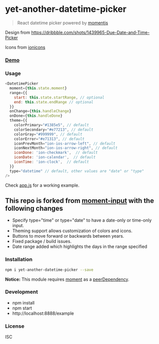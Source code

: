 # yet-another-datetime-picker
> React datetime picker powered by [momentjs](http://momentjs.com)

Design from https://dribbble.com/shots/1439965-Due-Date-and-Time-Picker

Icons from [ionicons](http://ionicons.com/)

### [Demo](http://noahsug.github.io/input-moment)

### Usage
``` javascript
<DatetimePicker
  moment={this.state.moment}
  range={{
    start: this.state.startRange, // optional
    end: this.state.endRange // optional
  }}
  onChange={this.handleChange}
  onDone={this.handleDone}
  theme={{
    colorPrimary="#1385e5", // default
    colorSecondary="#e77213", // default
    colorGray="#999999", // default
    colorError="#e71313", // default
    iconPrevMonth="ion-ios-arrow-left", // default
    iconNextMonth="ion-ios-arrow-right", // default
    iconDone: 'ion-checkmark',  // default
    iconDate: 'ion-calendar',  // default
    iconTime: 'ion-clock',  // default
  }}
  type="datetime" // default, other values are "date" or "type"
/>
```
Check [app.js](https://github.com/noahsug/input-moment/blob/master/example/app.js) for a working example.

## This repo is forked from [moment-input](https://www.npmjs.com/package/input-moment) with the following changes
- Specify type="time" or type="date" to have a date-only or time-only input.
- Theming support allows customization of colors and icons.
- Buttons to move forward or backwards between years.
- Fixed package / build issues.
- Date range added which highlights the days in the range specified

### Installation
``` sh
npm i yet-another-datetime-picker --save
```

**Notice:** This module requires [moment](https://www.npmjs.com/package/moment) as a [peerDependency](https://docs.npmjs.com/files/package.json#peerdependencies).

### Development
- npm install
- npm start
- http://localhost:8888/example

### License
ISC
